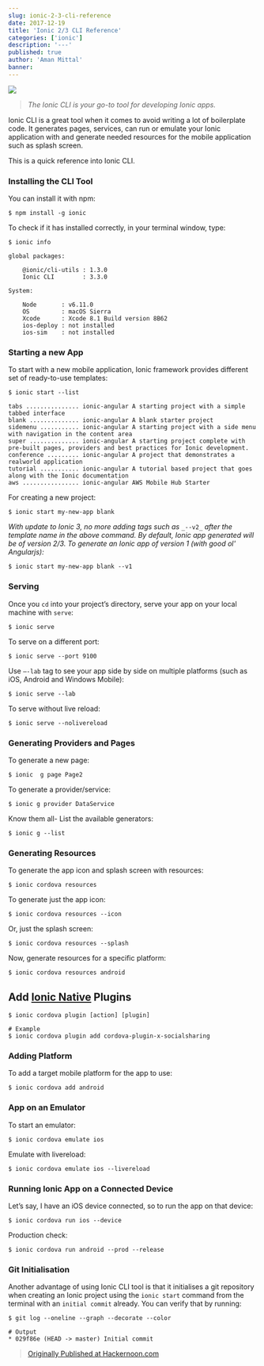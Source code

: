 ```yaml
---
slug: ionic-2-3-cli-reference
date: 2017-12-19
title: 'Ionic 2/3 CLI Reference'
categories: ['ionic']
description: '---'
published: true
author: 'Aman Mittal'
banner:
---
```


![](https://cdn-images-1.medium.com/max/2560/0*bpOjlkmo8k7rocHb.jpg)

> _The Ionic CLI is your go-to tool for developing Ionic apps._

Ionic CLI is a great tool when it comes to avoid writing a lot of boilerplate code. It generates pages, services, can run or emulate your Ionic application with and generate needed resources for the mobile application such as splash screen.

This is a quick reference into Ionic CLI.

### Installing the CLI Tool

You can install it with npm:

```shell
$ npm install -g ionic
```

To check if it has installed correctly, in your terminal window, type:

```shell
$ ionic info

global packages:

    @ionic/cli-utils : 1.3.0
    Ionic CLI        : 3.3.0

System:

    Node       : v6.11.0
    OS         : macOS Sierra
    Xcode      : Xcode 8.1 Build version 8B62
    ios-deploy : not installed
    ios-sim    : not installed
```

### Starting a new App

To start with a new mobile application, Ionic framework provides different set of ready-to-use templates:

```shell
$ ionic start --list

tabs ............... ionic-angular A starting project with a simple tabbed interface
blank .............. ionic-angular A blank starter project
sidemenu ........... ionic-angular A starting project with a side menu with navigation in the content area
super .............. ionic-angular A starting project complete with pre-built pages, providers and best practices for Ionic development.
conference ......... ionic-angular A project that demonstrates a realworld application
tutorial ........... ionic-angular A tutorial based project that goes along with the Ionic documentation
aws ................ ionic-angular AWS Mobile Hub Starter
```

For creating a new project:

```shell
$ ionic start my-new-app blank
```

_With update to Ionic 3, no more adding tags such as_ `_--v2_` _after the template name in the above command. By default, Ionic app generated will be of version 2/3. To generate an Ionic app of version 1 (with good ol' Angularjs):_

```shell
$ ionic start my-new-app blank --v1
```

### Serving

Once you `cd` into your project’s directory, serve your app on your local machine with `serve`:

```shell
$ ionic serve
```

To serve on a different port:

```shell
$ ionic serve --port 9100
```

Use `–-lab` tag to see your app side by side on multiple platforms (such as iOS, Android and Windows Mobile):

```shell
$ ionic serve --lab
```

To serve without live reload:

```shell
$ ionic serve --nolivereload
```

### Generating Providers and Pages

To generate a new page:

```shell
$ ionic  g page Page2
```

To generate a provider/service:

```shell
$ ionic g provider DataService
```

Know them all- List the available generators:

```shell
$ ionic g --list
```

### Generating Resources

To generate the app icon and splash screen with resources:

```shell
$ ionic cordova resources
```

To generate just the app icon:

```shell
$ ionic cordova resources --icon
```

Or, just the splash screen:

```shell
$ ionic cordova resources --splash
```

Now, generate resources for a specific platform:

```shell
$ ionic cordova resources android
```

## Add [Ionic Native](https://ionicframework.com/docs/v2/native/) Plugins

```shell
$ ionic cordova plugin [action] [plugin]

# Example
$ ionic cordova plugin add cordova-plugin-x-socialsharing
```

### Adding Platform

To add a target mobile platform for the app to use:

```shell
$ ionic cordova add android
```

### App on an Emulator

To start an emulator:

```shell
$ ionic cordova emulate ios
```

Emulate with livereload:

```shell
$ ionic cordova emulate ios --livereload
```

### Running Ionic App on a Connected Device

Let’s say, I have an iOS device connected, so to run the app on that device:

```shell
$ ionic cordova run ios --device
```

Production check:

```shell
$ ionic cordova run android --prod --release
```

### Git Initialisation

Another advantage of using Ionic CLI tool is that it initialises a git repository when creating an Ionic project using the `ionic start` command from the terminal with an `initial commit` already. You can verify that by running:

```shell
$ git log --oneline --graph --decorate --color

# Output
* 029f86e (HEAD -> master) Initial commit
```

> [Originally Published at Hackernoon.com](https://medium.com/hackernoon/ionic-2-3-cli-reference-13f9fae3f964)
